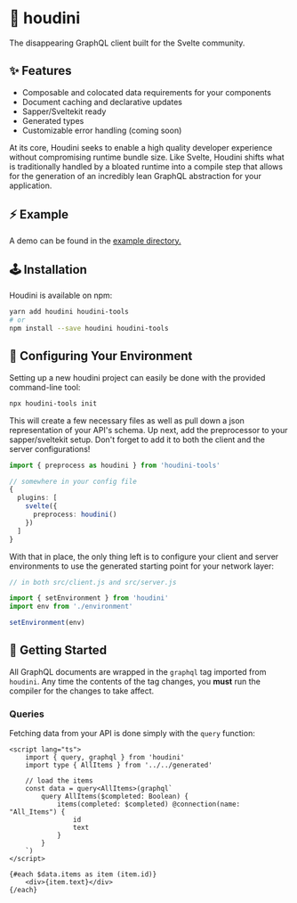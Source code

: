 # 🎩 houdini

The disappearing GraphQL client built for the Svelte community.

## ✨ Features

- Composable and colocated data requirements for your components
- Document caching and declarative updates
- Sapper/Sveltekit ready
- Generated types 
- Customizable error handling (coming soon)

At its core, Houdini seeks to enable a high quality developer experience
without compromising runtime bundle size. Like Svelte, Houdini shifts what is 
traditionally handled by a bloated runtime into a compile step that allows 
for the generation of an incredibly lean GraphQL abstraction for your application.

## ⚡ Example

A demo can be found in the <a href='./example'>example directory.</a>

## 🕹️ Installation

Houdini is available on npm:

```sh
yarn add houdini houdini-tools
# or
npm install --save houdini houdini-tools
```

## 🔧 Configuring Your Environment

Setting up a new houdini project can easily be done with the provided command-line tool:

```sh
npx houdini-tools init
```

This will create a few necessary files as well as pull down a json representation of 
your API's schema. Up next, add the preprocessor to your sapper/sveltekit setup. Don't
forget to add it to both the client and the server configurations!

```typescript
import { preprocess as houdini } from 'houdini-tools'

// somewhere in your config file 
{
  plugins: [
    svelte({
      preprocess: houdini()
    })
  ]
}
```

With that in place, the only thing left is to configure your client and server environments
to use the generated starting point for your network layer:

```typescript
// in both src/client.js and src/server.js

import { setEnvironment } from 'houdini'
import env from './environment'

setEnvironment(env)
```

## 🚀 Getting Started

All GraphQL documents are wrapped in the `graphql` tag imported from `houdini`. Any time 
the contents of the tag changes, you **must** run the compiler for the changes to take affect.

### Queries

Fetching data from your API is done simply with the `query` function:

```svelte
<script lang="ts">
	import { query, graphql } from 'houdini'
	import type { AllItems } from '../../generated'

	// load the items
	const data = query<AllItems>(graphql`
		query AllItems($completed: Boolean) {
			items(completed: $completed) @connection(name: "All_Items") {
				id
                text
			}
		}
	`)
</script>

{#each $data.items as item (item.id)}
    <div>{item.text}</div>
{/each}
```